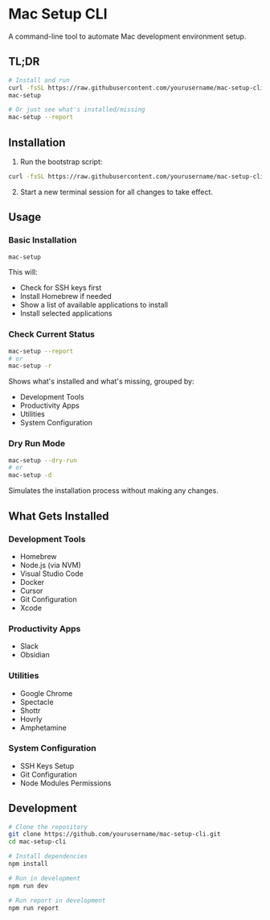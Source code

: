 # Mac Setup CLI

A command-line tool to automate Mac development environment setup.

## TL;DR

```bash
# Install and run
curl -fsSL https://raw.githubusercontent.com/yourusername/mac-setup-cli/main/bootstrap.sh | bash
mac-setup

# Or just see what's installed/missing
mac-setup --report
```

## Installation

1. Run the bootstrap script:
```bash
curl -fsSL https://raw.githubusercontent.com/yourusername/mac-setup-cli/main/bootstrap.sh | bash
```

2. Start a new terminal session for all changes to take effect.

## Usage

### Basic Installation
```bash
mac-setup
```
This will:
- Check for SSH keys first
- Install Homebrew if needed
- Show a list of available applications to install
- Install selected applications

### Check Current Status
```bash
mac-setup --report
# or
mac-setup -r
```
Shows what's installed and what's missing, grouped by:
- Development Tools
- Productivity Apps
- Utilities
- System Configuration

### Dry Run Mode
```bash
mac-setup --dry-run
# or
mac-setup -d
```
Simulates the installation process without making any changes.

## What Gets Installed

### Development Tools
- Homebrew
- Node.js (via NVM)
- Visual Studio Code
- Docker
- Cursor
- Git Configuration
- Xcode

### Productivity Apps
- Slack
- Obsidian

### Utilities
- Google Chrome
- Spectacle
- Shottr
- Hovrly
- Amphetamine

### System Configuration
- SSH Keys Setup
- Git Configuration
- Node Modules Permissions

## Development

```bash
# Clone the repository
git clone https://github.com/yourusername/mac-setup-cli.git
cd mac-setup-cli

# Install dependencies
npm install

# Run in development
npm run dev

# Run report in development
npm run report
```

